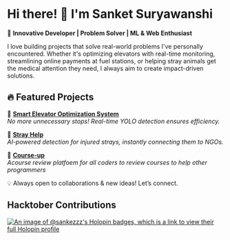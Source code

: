 # Hi there! 👋 I'm Sanket Suryawanshi  

🚀 **Innovative Developer | Problem Solver | ML & Web Enthusiast**  

I love building projects that solve real-world problems I've personally encountered. Whether it's optimizing elevators with real-time monitoring, streamlining online payments at fuel stations, or helping stray animals get the medical attention they need, I always aim to create impact-driven solutions.  


## 🔥 Featured Projects  
🔹 **[Smart Elevator Optimization System](https://github.com/sankezzz/Elevator-Optimization)**  
   *No more unnecessary stops! Real-time YOLO detection ensures efficiency.*  

🔹 **[Stray Help](https://github.com/sankezzz/StrayAid-ML)**  
   *AI-powered detection for injured strays, instantly connecting them to NGOs.*  

🔹 **[Course-up](https://github.com/sankezzz/COURSE-UP)**  
   *Acourse review platfoem for all coders to review courses to help other programmers*  

💡 Always open to collaborations & new ideas! Let’s connect.  

## Hacktober Contributions
[![An image of @sankezzz's Holopin badges, which is a link to view their full Holopin profile](https://holopin.me/sankezzz)](https://holopin.io/@sankezzz)


<!--
**sankezzz/sankezzz** is a ✨ _special_ ✨ repository because its `README.md` (this file) appears on your GitHub profile.

Here are some ideas to get you started:

- 🔭 I’m currently working on ...
- 🌱 I’m currently learning ...
- 👯 I’m looking to collaborate on ...
- 🤔 I’m looking for help with ...
- 💬 Ask me about ...
- 📫 How to reach me: ...
- 😄 Pronouns: ...
- ⚡ Fun fact: ...
-->
